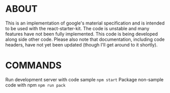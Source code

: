 # ABOUT
This is an implementation of google's material specification and is intended to be used
with the react-starter-kit. The code is unstable and many features have not been fully 
implemented. This code is being developed along side other code. Please also note that 
documentation, including code headers, have not yet been updated (though I'll get around 
to it shortly).


# COMMANDS
Run development server with code sample
`npm start`
Package non-sample code with npm
`npm run pack`
